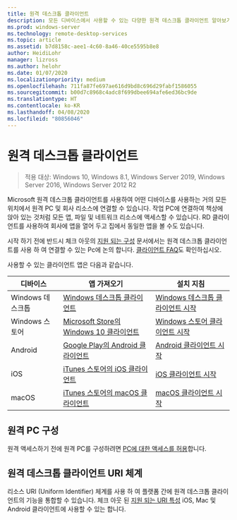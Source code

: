 ```yaml
---
title: 원격 데스크톱 클라이언트
description: 모든 디바이스에서 사용할 수 있는 다양한 원격 데스크톱 클라이언트 알아보기
ms.prod: windows-server
ms.technology: remote-desktop-services
ms.topic: article
ms.assetid: b7d8158c-aee1-4c60-8a46-40ce5595b8e8
author: HeidiLohr
manager: lizross
ms.author: helohr
ms.date: 01/07/2020
ms.localizationpriority: medium
ms.openlocfilehash: 711fa87fe697ae616d9bd8c696d29fabf1586055
ms.sourcegitcommit: b00d7c8968c4adc8f699dbee694afe6ed36bc9de
ms.translationtype: HT
ms.contentlocale: ko-KR
ms.lasthandoff: 04/08/2020
ms.locfileid: "80856046"
---
```

# <a name="remote-desktop-clients"></a>원격 데스크톱 클라이언트

>적용 대상: Windows 10, Windows 8.1, Windows Server 2019, Windows Server 2016, Windows Server 2012 R2

Microsoft 원격 데스크톱 클라이언트를 사용하여 어떤 디바이스를 사용하는 거의 모든 위치에서 원격 PC 및 회사 리소스에 연결할 수 있습니다. 작업 PC에 연결하여 책상에 앉아 있는 것처럼 모든 앱, 파일 및 네트워크 리소스에 액세스할 수 있습니다. RD 클라이언트를 사용하여 회사에 앱을 열어 두고 집에서 동일한 앱을 볼 수도 있습니다.

시작 하기 전에 반드시 체크 아웃의 [지원 되는 구성](remote-desktop-supported-config.md) 문서에서는 원격 데스크톱 클라이언트를 사용 하 여 연결할 수 있는 Pc에 논의 합니다. [클라이언트 FAQ](remote-desktop-client-faq.md)도 확인하십시오.

사용할 수 있는 클라이언트 앱은 다음과 같습니다.

| 디바이스          | 앱 가져오기                                                                                                  | 설치 지침                                                                |
|-----------------|-----------------------------------------------------------------------------------------------------------------|-----------------------------------------------------------------------------------|
| Windows 데스크톱 | [Windows 데스크톱 클라이언트](windowsdesktop.md#install-the-client)                                               | [Windows 데스크톱 클라이언트 시작](windowsdesktop.md) |
| Windows 스토어   | [Microsoft Store의 Windows 10 클라이언트](https://go.microsoft.com/fwlink/?LinkID=616709)                   | [Windows 스토어 클라이언트 시작](windows.md)          |
| Android         | [Google Play의 Android 클라이언트](https://play.google.com/store/apps/details?id=com.microsoft.rdc.android)     | [Android 클라이언트 시작](remote-desktop-android.md) |
| iOS             | [iTunes 스토어의 iOS 클라이언트](https://itunes.apple.com/app/microsoft-remote-desktop/id714464092?mt=8)     | [iOS 클라이언트 시작](remote-desktop-ios.md)         |
| macOS           | [iTunes 스토어의 macOS 클라이언트](https://itunes.apple.com/app/microsoft-remote-desktop/id1295203466?mt=12) | [macOS 클라이언트 시작](remote-desktop-mac.md)       |

## <a name="configuring-the-remote-pc"></a>원격 PC 구성

원격 액세스하기 전에 원격 PC를 구성하려면 [PC에 대한 액세스를 허용](remote-desktop-allow-access.md)합니다.

## <a name="remote-desktop-client-uri-scheme"></a>원격 데스크톱 클라이언트 URI 체계

리소스 URI (Uniform Identifier) 체계를 사용 하 여 플랫폼 간에 원격 데스크톱 클라이언트의 기능을 통합할 수 있습니다. 체크 아웃 된 [지원 되는 URI 특성](remote-desktop-uri.md) iOS, Mac 및 Android 클라이언트에 사용할 수 있는 합니다.

